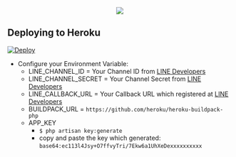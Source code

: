 <p align="center"><img src="https://laravel.com/assets/img/components/logo-laravel.svg"></p>

## Deploying to Heroku

[![Deploy](https://www.herokucdn.com/deploy/button.svg)](https://heroku.com/deploy)

- Configure your Environment Variable:
	- LINE\_CHANNEL\_ID = Your Channel ID from [LINE Developers](developers.line.me)
	- LINE\_CHANNEL\_SECRET = Your Channel Secret from [LINE Developers](developers.line.me)
	- LINE\_CALLBACK\_URL = Your Callback URL which registered at [LINE Developers](developers.line.me)
	- BUILDPACK_URL = `https://github.com/heroku/heroku-buildpack-php`
	- APP_KEY
		- `$ php artisan key:generate`
		- copy and paste the key which generated: `base64:ec113l4Jsy+O7ffvyTri/7Ekw6a1UhXeDexxxxxxxxxx`
	
